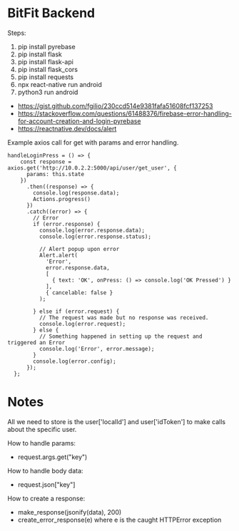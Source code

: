 # BitFit Backend

Steps:
1. pip install pyrebase
2. pip install flask
3. pip install flask-api
4. pip install flask_cors
5. pip install requests
6. npx react-native run android
7. python3 run android


- https://gist.github.com/fgilio/230ccd514e9381fafa51608fcf137253  
- https://stackoverflow.com/questions/61488376/firebase-error-handling-for-account-creation-and-login-pyrebase  
- https://reactnative.dev/docs/alert

Example axios call for get with params and error handling.
```
handleLoginPress = () => {
    const response = axios.get('http://10.0.2.2:5000/api/user/get_user', {
      params: this.state
    })
      .then((response) => {
        console.log(response.data);
        Actions.progress()
      })
      .catch((error) => {
        // Error
        if (error.response) {
          console.log(error.response.data);
          console.log(error.response.status);

          // Alert popup upon error
          Alert.alert(
            'Error',
            error.response.data,
            [
              { text: 'OK', onPress: () => console.log('OK Pressed') }
            ],
            { cancelable: false }
          );

        } else if (error.request) {
          // The request was made but no response was received.
          console.log(error.request);
        } else {
          // Something happened in setting up the request and triggered an Error
          console.log('Error', error.message);
        }
        console.log(error.config);
      });
  };
```

# Notes

All we need to store is the user['localId'] and user['idToken'] to make calls about the specific user.

How to handle params:
- request.args.get("key")

How to handle body data:
- request.json["key"]

How to create a response:
- make_response(jsonify(data), 200)
- create_error_response(e) where e is the caught HTTPError exception

